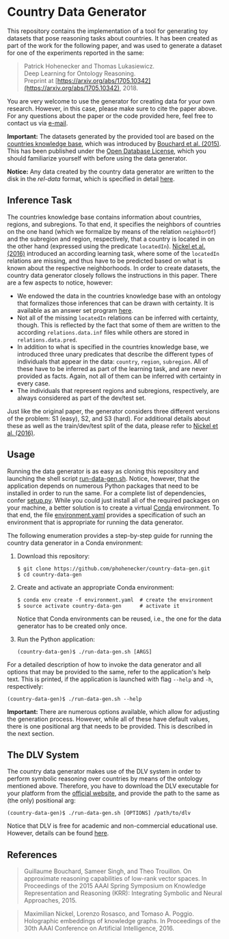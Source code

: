 Country Data Generator
======================


This repository contains the implementation of a tool for generating toy datasets that pose reasoning tasks about
countries.
It has been created as part of the work for the following paper, and was used to generate a dataset for one of the
experiments reported in the same:

> Patrick Hohenecker and Thomas Lukasiewicz.  
> Deep Learning for Ontology Reasoning.  
> Preprint at [https://arxiv.org/abs/1705.10342](https://arxiv.org/abs/1705.10342), 2018.

You are very welcome to use the generator for creating data for your own research.
However, in this case, please make sure to cite the paper above.
For any questions about the paper or the code provided here, feel free to contact us via
[e-mail](mailto:patrick.hohenecker@cs.ox.ac.uk).

**Important:**
The datasets generated by the provided tool are based on the
[countries knowledge base](https://github.com/mledoze/countries),
which was introduced by 
[Bouchard et al. (2015)](#References).
This has been published under the
[Open Database License](http://opendatacommons.org/licenses/odbl/1.0/), which you should familiarize yourself with
before using the data generator.

**Notice:**
Any data created by the country data generator are written to the disk in the *rel-data* format, which is specified
in detail [here](https://github.com/phohenecker/rel-data).


Inference Task
--------------

The countries knowledge base contains information about countries, regions, and subregions.
To that end, it specifies the neighbors of countries on the one hand (which we formalize by means of the relation
`neighborOf`) and the subregion and region, respectively, that a country is located in on the other hand (expressed
using the predicate `locatedIn`).
[Nickel et al. (2016)](#References) introduced an according learning task, where some of the `locatedIn` relations are
missing, and thus have to be predicted based on what is known about the respective neighborhoods.
In order to create datasets, the country data generator closely follows the instructions in this paper.
There are a few aspects to notice, however:

- We endowed the data in the countries knowledge base with an ontology that formalizes those inferences that can be
  drawn with certainty.
  It is available as an answer set program [here](/src/main/asp/ontology.asp).
- Not all of the missing `locatedIn` relations can be inferred with certainty, though.
  This is reflected by the fact that some of them are written to the according `relations.data.inf` files while others
  are stored in `relations.data.pred`.
- In addition to what is specified in the countries knowledge base, we introduced three unary predicates that describe
  the different types of individuals that appear in the data: `country`, `region`, `subregion`.
  All of these have to be inferred as part of the learning task, and are never provided as facts.
  Again, not all of them can be inferred with certainty in every case.
- The individuals that represent regions and subregions, respectively, are always considered as part of the dev/test
  set.

Just like the original paper, the generator considers three different versions of the problem: S1 (easy), S2, and
S3 (hard).
For additional details about these as well as the train/dev/test split of the data, please refer to
[Nickel et al. (2016)](#References).


Usage
-----

Running the data generator is as easy as cloning this repository and launching the shell script
[run-data-gen.sh](/run-data-gen.sh).
Notice, however, that the application depends on numerous Python packages that need to be installed in order to run the
same.
For a complete list of dependencies, confer [setup.py](/setup.py).
While you could just install all of the required packages on your machine, a better solution is to create a virtual
[Conda](https://conda.io/docs/) environment.
To that end, the file [environment.yaml](/environment.yaml) provides a specification of such an environment that is
appropriate for running the data generator.

The following enumeration provides a step-by-step guide for running the country data generator in a Conda environment:

1. Download this repository:

   ```
   $ git clone https://github.com/phohenecker/country-data-gen.git
   $ cd country-data-gen
   ```

2. Create and activate an appropriate Conda environment:

   ```
   $ conda env create -f environment.yaml  # create the environment
   $ source activate country-data-gen      # activate it
   ```
   
   Notice that Conda environments can be reused, i.e., the one for the data generator has to be created only once.
   
3. Run the Python application:

   ```
   (country-data-gen)$ ./run-data-gen.sh [ARGS]
   ```

For a detailed description of how to invoke the data generator and all options that may be provided to the same, refer
to the application's help text.
This is printed, if the application is launched with flag `--help` and `-h`, respectively:

```
(country-data-gen)$ ./run-data-gen.sh --help
```

**Important:**
There are numerous options available, which allow for adjusting the generation process.
However, while all of these have default values, there is one positional arg that needs to be provided.
This is described in the next section.


The DLV System
--------------

The country data generator makes use of the DLV system in order to perform symbolic reasoning over countries by means of
the ontology mentioned above.
Therefore, you have to download the DLV executable for your platform from the
[official website](http://www.dlvsystem.com/dlv/#1),
and provide the path to the same as (the only) positional arg:

```
(country-data-gen)$ ./run-data-gen.sh [OPTIONS] /path/to/dlv
```

Notice that DLV is free for academic and non-commercial educational use.
However, details can be found [here](http://www.dlvsystem.com/dlv/#0).


References
----------

> Guillaume Bouchard, Sameer Singh, and Theo Trouillon.
> On approximate reasoning capabilities of low-rank vector spaces.
> In Proceedings of the 2015 AAAI Spring Symposium on Knowledge Representation and Reasoning (KRR):
> Integrating Symbolic and Neural Approaches, 2015.

> Maximilian Nickel, Lorenzo Rosasco, and Tomaso A. Poggio.
> Holographic embeddings of knowledge graphs.
> In Proceedings of the 30th AAAI Conference on Artificial Intelligence, 2016.
